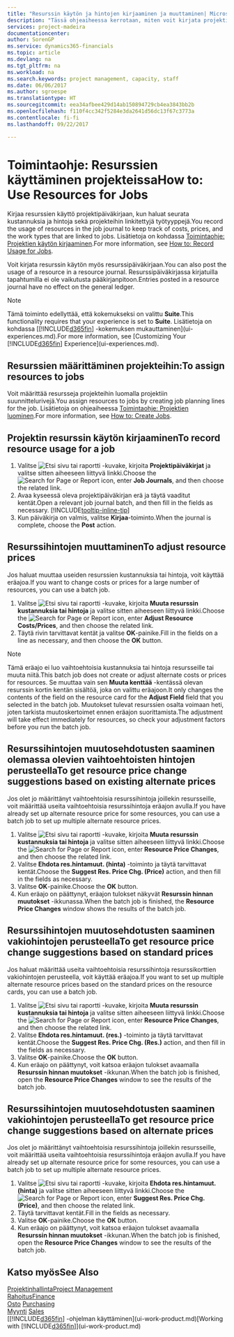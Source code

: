 ```yaml
---
title: "Resurssin käytön ja hintojen kirjaaminen ja muuttaminen| Microsoft Docs"
description: "Tässä ohjeaiheessa kerrotaan, miten voit kirjata projektiin liitetyn resurssin käytön tai kulutuksen sekä seurata ja hallinta kustannuksia, hintoja ja työtyyppejä."
services: project-madeira
documentationcenter: 
author: SorenGP
ms.service: dynamics365-financials
ms.topic: article
ms.devlang: na
ms.tgt_pltfrm: na
ms.workload: na
ms.search.keywords: project management, capacity, staff
ms.date: 06/06/2017
ms.author: sgroespe
ms.translationtype: HT
ms.sourcegitcommit: eea34afbee429d14ab150894729cb4ea3843bb2b
ms.openlocfilehash: f110f4cc342f5284e3da2641d56dc13f67c3773a
ms.contentlocale: fi-fi
ms.lasthandoff: 09/22/2017

---
```

# <a name="how-to-use-resources-for-jobs"></a><span data-ttu-id="e7b50-103">Toimintaohje: Resurssien käyttäminen projekteissa</span><span class="sxs-lookup"><span data-stu-id="e7b50-103">How to: Use Resources for Jobs</span></span>
<span data-ttu-id="e7b50-104">Kirjaa resurssien käyttö projektipäiväkirjaan, kun haluat seurata kustannuksia ja hintoja sekä projekteihin linkitettyjä työtyyppejä.</span><span class="sxs-lookup"><span data-stu-id="e7b50-104">You record the usage of resources in the job journal to keep track of costs, prices, and the work types that are linked to jobs.</span></span> <span data-ttu-id="e7b50-105">Lisätietoja on kohdassa [Toimintaohje: Projektien käytön kirjaaminen](projects-how-record-job-usage.md).</span><span class="sxs-lookup"><span data-stu-id="e7b50-105">For more information, see [How to: Record Usage for Jobs](projects-how-record-job-usage.md).</span></span>

<span data-ttu-id="e7b50-106">Voit kirjata resurssin käytön myös resurssipäiväkirjaan.</span><span class="sxs-lookup"><span data-stu-id="e7b50-106">You can also post the usage of a resource in a resource journal.</span></span> <span data-ttu-id="e7b50-107">Resurssipäiväkirjassa kirjatuilla tapahtumilla ei ole vaikutusta pääkirjanpitoon.</span><span class="sxs-lookup"><span data-stu-id="e7b50-107">Entries posted in a resource journal have no effect on the general ledger.</span></span>

> [!NOTE]  
>   <span data-ttu-id="e7b50-108">Tämä toiminto edellyttää, että kokemukseksi on valittu **Suite**.</span><span class="sxs-lookup"><span data-stu-id="e7b50-108">This functionality requires that your experience is set to **Suite**.</span></span> <span data-ttu-id="e7b50-109">Lisätietoja on kohdassa [[!INCLUDE[d365fin](includes/d365fin_md.md)] -kokemuksen mukauttaminen](ui-experiences.md).</span><span class="sxs-lookup"><span data-stu-id="e7b50-109">For more information, see [Customizing Your [!INCLUDE[d365fin](includes/d365fin_md.md)] Experience](ui-experiences.md).</span></span>

## <a name="to-assign-resources-to-jobs"></a><span data-ttu-id="e7b50-110">Resurssien määrittäminen projekteihin:</span><span class="sxs-lookup"><span data-stu-id="e7b50-110">To assign resources to jobs</span></span>
<span data-ttu-id="e7b50-111">Voit määrittää resursseja projekteihin luomalla projektiin suunnittelurivejä.</span><span class="sxs-lookup"><span data-stu-id="e7b50-111">You assign resources to jobs by creating job planning lines for the job.</span></span> <span data-ttu-id="e7b50-112">Lisätietoja on ohjeaiheessa [Toimintaohje: Projektien luominen](projects-how-create-jobs.md).</span><span class="sxs-lookup"><span data-stu-id="e7b50-112">For more information, see [How to: Create Jobs](projects-how-create-jobs.md).</span></span>

## <a name="to-record-resource-usage-for-a-job"></a><span data-ttu-id="e7b50-113">Projektin resurssin käytön kirjaaminen</span><span class="sxs-lookup"><span data-stu-id="e7b50-113">To record resource usage for a job</span></span>
1. <span data-ttu-id="e7b50-114">Valitse ![Etsi sivu tai raportti](media/ui-search/search_small.png "Etsi sivu tai raportti -kuvake") -kuvake, kirjoita **Projektipäiväkirjat** ja valitse sitten aiheeseen liittyvä linkki.</span><span class="sxs-lookup"><span data-stu-id="e7b50-114">Choose the ![Search for Page or Report](media/ui-search/search_small.png "Search for Page or Report icon") icon, enter **Job Journals**, and then choose the related link.</span></span>
2. <span data-ttu-id="e7b50-115">Avaa kyseessä oleva projektipäiväkirjan erä ja täytä vaaditut kentät.</span><span class="sxs-lookup"><span data-stu-id="e7b50-115">Open a relevant job journal batch, and then fill in the fields as necessary.</span></span> [!INCLUDE[tooltip-inline-tip](includes/tooltip-inline-tip_md.md)]
3. <span data-ttu-id="e7b50-116">Kun päiväkirja on valmis, valitse **Kirjaa**-toiminto.</span><span class="sxs-lookup"><span data-stu-id="e7b50-116">When the journal is complete, choose the **Post** action.</span></span>

## <a name="to-adjust-resource-prices"></a><span data-ttu-id="e7b50-117">Resurssihintojen muuttaminen</span><span class="sxs-lookup"><span data-stu-id="e7b50-117">To adjust resource prices</span></span>
<span data-ttu-id="e7b50-118">Jos haluat muuttaa useiden resurssien kustannuksia tai hintoja, voit käyttää eräajoa.</span><span class="sxs-lookup"><span data-stu-id="e7b50-118">If you want to change costs or prices for a large number of resources, you can use a batch job.</span></span>  

1. <span data-ttu-id="e7b50-119">Valitse ![Etsi sivu tai raportti](media/ui-search/search_small.png "Etsi sivu tai raportti -kuvake") -kuvake, kirjoita **Muuta resurssin kustannuksia tai hintoja** ja valitse sitten aiheeseen liittyvä linkki.</span><span class="sxs-lookup"><span data-stu-id="e7b50-119">Choose the ![Search for Page or Report](media/ui-search/search_small.png "Search for Page or Report icon") icon, enter **Adjust Resource Costs/Prices**, and then choose the related link.</span></span>
2. <span data-ttu-id="e7b50-120">Täytä rivin tarvittavat kentät ja valitse **OK**-painike.</span><span class="sxs-lookup"><span data-stu-id="e7b50-120">Fill in the fields on a line as necessary, and then choose the **OK** button.</span></span>

> [!NOTE]  
>   <span data-ttu-id="e7b50-121">Tämä eräajo ei luo vaihtoehtoisia kustannuksia tai hintoja resursseille tai muuta niitä.</span><span class="sxs-lookup"><span data-stu-id="e7b50-121">This batch job does not create or adjust alternate costs or prices for resources.</span></span> <span data-ttu-id="e7b50-122">Se muuttaa vain sen **Muuta kenttää** -kentässä olevan resurssin kortin kentän sisältöä, joka on valittu eräajoon.</span><span class="sxs-lookup"><span data-stu-id="e7b50-122">It only changes the contents of the field on the resource card for the **Adjust Field** field that you selected in the batch job.</span></span> <span data-ttu-id="e7b50-123">Muutokset tulevat resurssien osalta voimaan heti, joten tarkista muutoskertoimet ennen eräajon suorittamista.</span><span class="sxs-lookup"><span data-stu-id="e7b50-123">The adjustment will take effect immediately for resources, so check your adjustment factors before you run the batch job.</span></span>

## <a name="to-get-resource-price-change-suggestions-based-on-existing-alternate-prices"></a><span data-ttu-id="e7b50-124">Resurssihintojen muutosehdotusten saaminen olemassa olevien vaihtoehtoisten hintojen perusteella</span><span class="sxs-lookup"><span data-stu-id="e7b50-124">To get resource price change suggestions based on existing alternate prices</span></span>
<span data-ttu-id="e7b50-125">Jos olet jo määrittänyt vaihtoehtoisia resurssihintoja joillekin resursseille, voit määrittää useita vaihtoehtoisia resurssihintoja eräajon avulla.</span><span class="sxs-lookup"><span data-stu-id="e7b50-125">If you have already set up alternate resource price for some resources, you can use a batch job to set up multiple alternate resource prices.</span></span>

1. <span data-ttu-id="e7b50-126">Valitse ![Etsi sivu tai raportti](media/ui-search/search_small.png "Etsi sivu tai raportti -kuvake") -kuvake, kirjoita **Muuta resurssin kustannuksia tai hintoja** ja valitse sitten aiheeseen liittyvä linkki.</span><span class="sxs-lookup"><span data-stu-id="e7b50-126">Choose the ![Search for Page or Report](media/ui-search/search_small.png "Search for Page or Report icon") icon, enter **Resource Price Changes**, and then choose the related link.</span></span>
2. <span data-ttu-id="e7b50-127">Valitse **Ehdota res.hintamuut. (hinta)** -toiminto ja täytä tarvittavat kentät.</span><span class="sxs-lookup"><span data-stu-id="e7b50-127">Choose the **Suggest Res. Price Chg. (Price)** action, and then fill in the fields as necessary.</span></span>
3. <span data-ttu-id="e7b50-128">Valitse **OK**-painike.</span><span class="sxs-lookup"><span data-stu-id="e7b50-128">Choose the **OK** button.</span></span>  
4. <span data-ttu-id="e7b50-129">Kun eräajo on päättynyt, eräajon tulokset näkyvät **Resurssin hinnan muutokset** -ikkunassa.</span><span class="sxs-lookup"><span data-stu-id="e7b50-129">When the batch job is finished, the **Resource Price Changes** window shows the results of the batch job.</span></span>

## <a name="to-get-resource-price-change-suggestions-based-on-standard-prices"></a><span data-ttu-id="e7b50-130">Resurssihintojen muutosehdotusten saaminen vakiohintojen perusteella</span><span class="sxs-lookup"><span data-stu-id="e7b50-130">To get resource price change suggestions based on standard prices</span></span>
<span data-ttu-id="e7b50-131">Jos haluat määrittää useita vaihtoehtoisia resurssihintoja resurssikorttien vakiohintojen perusteella, voit käyttää eräajoa.</span><span class="sxs-lookup"><span data-stu-id="e7b50-131">If you want to set up multiple alternate resource prices based on the standard prices on the resource cards, you can use a batch job.</span></span>  

1. <span data-ttu-id="e7b50-132">Valitse ![Etsi sivu tai raportti](media/ui-search/search_small.png "Etsi sivu tai raportti -kuvake") -kuvake, kirjoita **Muuta resurssin kustannuksia tai hintoja** ja valitse sitten aiheeseen liittyvä linkki.</span><span class="sxs-lookup"><span data-stu-id="e7b50-132">Choose the ![Search for Page or Report](media/ui-search/search_small.png "Search for Page or Report icon") icon, enter **Resource Price Changes**, and then choose the related link.</span></span>
2. <span data-ttu-id="e7b50-133">Valitse **Ehdota res.hintamuut. (res.)** -toiminto ja täytä tarvittavat kentät.</span><span class="sxs-lookup"><span data-stu-id="e7b50-133">Choose the **Suggest Res. Price Chg. (Res.)** action, and then fill in the fields as necessary.</span></span>  
3. <span data-ttu-id="e7b50-134">Valitse **OK**-painike.</span><span class="sxs-lookup"><span data-stu-id="e7b50-134">Choose the **OK** button.</span></span>  
4. <span data-ttu-id="e7b50-135">Kun eräajo on päättynyt, voit katsoa eräajon tulokset avaamalla **Resurssin hinnan muutokset** -ikkunan.</span><span class="sxs-lookup"><span data-stu-id="e7b50-135">When the batch job is finished, open the **Resource Price Changes** window to see the results of the batch job.</span></span>

## <a name="to-get-resource-price-change-suggestions-based-on-alternate-prices"></a><span data-ttu-id="e7b50-136">Resurssihintojen muutosehdotusten saaminen vakiohintojen perusteella</span><span class="sxs-lookup"><span data-stu-id="e7b50-136">To get resource price change suggestions based on alternate prices</span></span>
<span data-ttu-id="e7b50-137">Jos olet jo määrittänyt vaihtoehtoisia resurssihintoja joillekin resursseille, voit määrittää useita vaihtoehtoisia resurssihintoja eräajon avulla.</span><span class="sxs-lookup"><span data-stu-id="e7b50-137">If you have already set up alternate resource price for some resources, you can use a batch job to set up multiple alternate resource prices.</span></span>

1. <span data-ttu-id="e7b50-138">Valitse ![Etsi sivu tai raportti](media/ui-search/search_small.png "Etsi sivu tai raportti -kuvake") -kuvake, kirjoita **Ehdota res.hintamuut. (hinta)** ja valitse sitten aiheeseen liittyvä linkki.</span><span class="sxs-lookup"><span data-stu-id="e7b50-138">Choose the ![Search for Page or Report](media/ui-search/search_small.png "Search for Page or Report icon") icon, enter **Suggest Res. Price Chg. (Price)**, and then choose the related link.</span></span>  
2. <span data-ttu-id="e7b50-139">Täytä tarvittavat kentät.</span><span class="sxs-lookup"><span data-stu-id="e7b50-139">Fill in the fields as necessary.</span></span>
3. <span data-ttu-id="e7b50-140">Valitse **OK**-painike.</span><span class="sxs-lookup"><span data-stu-id="e7b50-140">Choose the **OK** button.</span></span>  
4. <span data-ttu-id="e7b50-141">Kun eräajo on päättynyt, voit katsoa eräajon tulokset avaamalla **Resurssin hinnan muutokset** -ikkunan.</span><span class="sxs-lookup"><span data-stu-id="e7b50-141">When the batch job is finished, open the **Resource Price Changes** window to see the results of the batch job.</span></span>

## <a name="see-also"></a><span data-ttu-id="e7b50-142">Katso myös</span><span class="sxs-lookup"><span data-stu-id="e7b50-142">See Also</span></span>
[<span data-ttu-id="e7b50-143">Projektinhallinta</span><span class="sxs-lookup"><span data-stu-id="e7b50-143">Project Management</span></span>](projects-manage-projects.md)  
[<span data-ttu-id="e7b50-144">Rahoitus</span><span class="sxs-lookup"><span data-stu-id="e7b50-144">Finance</span></span>](finance.md)  
<span data-ttu-id="e7b50-145">[Osto](purchasing-manage-purchasing.md)       </span><span class="sxs-lookup"><span data-stu-id="e7b50-145">[Purchasing](purchasing-manage-purchasing.md)       </span></span>  
<span data-ttu-id="e7b50-146">[Myynti](sales-manage-sales.md)   </span><span class="sxs-lookup"><span data-stu-id="e7b50-146">[Sales](sales-manage-sales.md)   </span></span>  
<span data-ttu-id="e7b50-147">[[!INCLUDE[d365fin](includes/d365fin_md.md)] -ohjelman käyttäminen](ui-work-product.md)</span><span class="sxs-lookup"><span data-stu-id="e7b50-147">[Working with [!INCLUDE[d365fin](includes/d365fin_md.md)]](ui-work-product.md)</span></span>  

